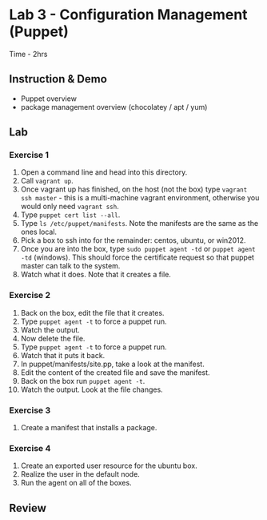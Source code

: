 # Lab 3 - Configuration Management (Puppet)

Time - 2hrs

## Instruction & Demo

 * Puppet overview
 * package management overview (chocolatey / apt / yum)

## Lab

### Exercise 1

 1. Open a command line and head into this directory.
 1. Call `vagrant up`.
 1. Once vagrant up has finished, on the host (not the box) type `vagrant ssh master` - this is a multi-machine vagrant environment, otherwise you would only need `vagrant ssh`.
 1. Type `puppet cert list --all`.
 1. Type `ls /etc/puppet/manifests`. Note the manifests are the same as the ones local.
 1. Pick a box to ssh into for the remainder: centos, ubuntu, or win2012.
 1. Once you are into the box, type `sudo puppet agent -td` or `puppet agent -td` (windows). This should force the certificate request so that puppet master can talk to the system.
 1. Watch what it does. Note that it creates a file.

### Exercise 2

 1. Back on the box, edit the file that it creates.
 1. Type `puppet agent -t` to force a puppet run.
 1. Watch the output.
 1. Now delete the file.
 1. Type `puppet agent -t` to force a puppet run.
 1. Watch that it puts it back.
 1. In puppet/manifests/site.pp, take a look at the manifest.
 1. Edit the content of the created file and save the manifest.
 1. Back on the box run `puppet agent -t`.
 1. Watch the output. Look at the file changes.

### Exercise 3

 1. Create a manifest that installs a package.

### Exercise 4

 1. Create an exported user resource for the ubuntu box.
 1. Realize the user in the default node.
 1. Run the agent on all of the boxes.

## Review
